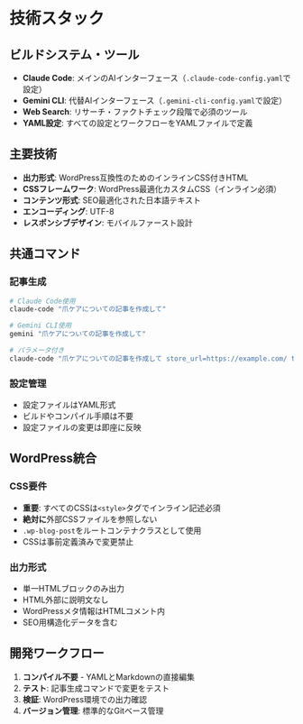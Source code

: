 # 技術スタック

## ビルドシステム・ツール

- **Claude Code**: メインのAIインターフェース（`.claude-code-config.yaml`で設定）
- **Gemini CLI**: 代替AIインターフェース（`.gemini-cli-config.yaml`で設定）
- **Web Search**: リサーチ・ファクトチェック段階で必須のツール
- **YAML設定**: すべての設定とワークフローをYAMLファイルで定義

## 主要技術

- **出力形式**: WordPress互換性のためのインラインCSS付きHTML
- **CSSフレームワーク**: WordPress最適化カスタムCSS（インライン必須）
- **コンテンツ形式**: SEO最適化された日本語テキスト
- **エンコーディング**: UTF-8
- **レスポンシブデザイン**: モバイルファースト設計

## 共通コマンド

### 記事生成
```bash
# Claude Code使用
claude-code "爪ケアについての記事を作成して"

# Gemini CLI使用
gemini "爪ケアについての記事を作成して"

# パラメータ付き
claude-code "爪ケアについての記事を作成して store_url=https://example.com/ target=セルフケア志向の女性"
```

### 設定管理
- 設定ファイルはYAML形式
- ビルドやコンパイル手順は不要
- 設定ファイルの変更は即座に反映

## WordPress統合

### CSS要件
- **重要**: すべてのCSSは`<style>`タグでインライン記述必須
- **絶対に**外部CSSファイルを参照しない
- `.wp-blog-post`をルートコンテナクラスとして使用
- CSSは事前定義済みで変更禁止

### 出力形式
- 単一HTMLブロックのみ出力
- HTML外部に説明文なし
- WordPressメタ情報はHTMLコメント内
- SEO用構造化データを含む

## 開発ワークフロー

1. **コンパイル不要** - YAMLとMarkdownの直接編集
2. **テスト**: 記事生成コマンドで変更をテスト
3. **検証**: WordPress環境での出力確認
4. **バージョン管理**: 標準的なGitベース管理